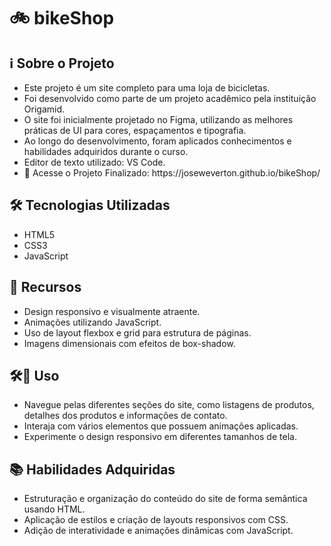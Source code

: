  <h1>🚲 bikeShop</h1>

<h2>ℹ️ Sobre o Projeto</h2>

<ul>
  <li>Este projeto é um site completo para uma loja de bicicletas.</li>
  <li>Foi desenvolvido como parte de um projeto acadêmico pela instituição Origamid.</li>
  <li>O site foi inicialmente projetado no Figma, utilizando as melhores práticas de UI para cores, espaçamentos e tipografia.</li>
  <li>Ao longo do desenvolvimento, foram aplicados conhecimentos e habilidades adquiridos durante o curso.</li>
  <li>Editor de texto utilizado: VS Code.</li>
  <li>🔗 Acesse o Projeto Finalizado: https://joseweverton.github.io/bikeShop/</li>
</ul>

<h2>🛠️ Tecnologias Utilizadas</h2>

<ul>
  <li>HTML5</li>
  <li>CSS3</li>
  <li>JavaScript</li>
</ul>

<h2>🌟 Recursos</h2>

<ul>
  <li>Design responsivo e visualmente atraente.</li>
  <li>Animações utilizando JavaScript.</li>
  <li>Uso de layout flexbox e grid para estrutura de páginas.</li>
  <li>Imagens dimensionais com efeitos de box-shadow.</li>
</ul>

<h2>🛠🚀 Uso</h2>

<ul>
  <li>Navegue pelas diferentes seções do site, como listagens de produtos, detalhes dos produtos e informações de contato.</li>
  <li>Interaja com vários elementos que possuem animações aplicadas.</li>
  <li>Experimente o design responsivo em diferentes tamanhos de tela.</li>
</ul>

<h2>📚 Habilidades Adquiridas</h2>

<ul>
  <li>Estruturação e organização do conteúdo do site de forma semântica usando HTML.</li>
  <li>Aplicação de estilos e criação de layouts responsivos com CSS.</li>
  <li>Adição de interatividade e animações dinâmicas com JavaScript.</li>
</ul>








